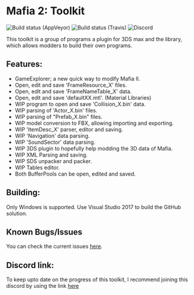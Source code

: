 # Mafia 2: Toolkit

![Build status (AppVeyor)](https://ci.appveyor.com/api/projects/status/62dtija7vekn7htn/branch/master?svg=true)
![Build status (Travis)](https://travis-ci.org/Greavesy1899/Mafia2Toolkit.svg?branch=master)
![Discord](https://discordapp.com/api/guilds/464158725079564289/embed.png)

This toolkit is a group of programs a plugin for 3DS max and the library, which allows modders to build their own programs. 

## Features:
- GameExplorer; a new quick way to modify Mafia II.
- Open, edit and save 'FrameResource_X' files.
- Open, edit and save 'FrameNameTable_X' data.
- Open, edit and save 'defaultXX.mtl'. (Material Libraries)
- WIP program to open and save 'Collision_X.bin' data.
- WIP parsing of 'Actor_X.bin' files.
- WIP parsing of "Prefab_X.bin" files.
- WIP model conversion to FBX, allowing importing and exporting.
- WIP 'ItemDesc_X' parser, editor and saving.
- WIP 'Navigation' data parsing.
- WIP 'SoundSector' data parsing.
- WIP 3DS plugin to hopefully help modding the 3D data of Mafia.
- WIP XML Parsing and saving.
- WIP SDS unpacker and packer.
- WIP Tables editor.
- Both BufferPools can be open, edited and saved.

## Building:
Only Windows is supported. Use Visual Studio 2017 to build the GitHub solution.

## Known Bugs/Issues
You can check the current issues [here](https://github.com/Greavesy1899/Mafia2Toolkit/issues "Issues").

## Discord link:
To keep upto date on the progress of this toolkit, I recommend joining this discord by using the link [here](http://bit.ly/2L4z8vj "Discord invite")
